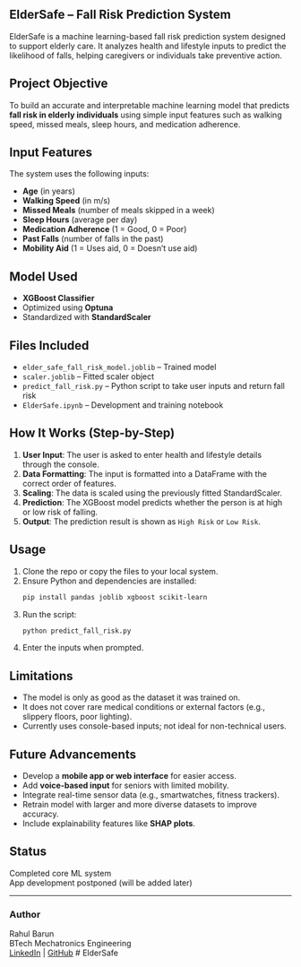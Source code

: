 
##  ElderSafe – Fall Risk Prediction System

ElderSafe is a machine learning-based fall risk prediction system designed to support elderly care. It analyzes health and lifestyle inputs to predict the likelihood of falls, helping caregivers or individuals take preventive action.

##  Project Objective

To build an accurate and interpretable machine learning model that predicts **fall risk in elderly individuals** using simple input features such as walking speed, missed meals, sleep hours, and medication adherence.

##  Input Features

The system uses the following inputs:
- **Age** (in years)
- **Walking Speed** (in m/s)
- **Missed Meals** (number of meals skipped in a week)
- **Sleep Hours** (average per day)
- **Medication Adherence** (1 = Good, 0 = Poor)
- **Past Falls** (number of falls in the past)
- **Mobility Aid** (1 = Uses aid, 0 = Doesn’t use aid)

## Model Used

- **XGBoost Classifier**
- Optimized using **Optuna**
- Standardized with **StandardScaler**

## Files Included

- `elder_safe_fall_risk_model.joblib` – Trained model
- `scaler.joblib` – Fitted scaler object
- `predict_fall_risk.py` – Python script to take user inputs and return fall risk
- `ElderSafe.ipynb` – Development and training notebook

## How It Works (Step-by-Step)

1. **User Input**: The user is asked to enter health and lifestyle details through the console.
2. **Data Formatting**: The input is formatted into a DataFrame with the correct order of features.
3. **Scaling**: The data is scaled using the previously fitted StandardScaler.
4. **Prediction**: The XGBoost model predicts whether the person is at high or low risk of falling.
5. **Output**: The prediction result is shown as `High Risk` or `Low Risk`.

## Usage

1. Clone the repo or copy the files to your local system.
2. Ensure Python and dependencies are installed:
   ```bash
   pip install pandas joblib xgboost scikit-learn
   ```
3. Run the script:
   ```bash
   python predict_fall_risk.py
   ```
4. Enter the inputs when prompted.

## Limitations

- The model is only as good as the dataset it was trained on.
- It does not cover rare medical conditions or external factors (e.g., slippery floors, poor lighting).
- Currently uses console-based inputs; not ideal for non-technical users.

## Future Advancements

- Develop a **mobile app or web interface** for easier access.
- Add **voice-based input** for seniors with limited mobility.
- Integrate real-time sensor data (e.g., smartwatches, fitness trackers).
- Retrain model with larger and more diverse datasets to improve accuracy.
- Include explainability features like **SHAP plots**.

##  Status

 Completed core ML system  
 App development postponed (will be added later)

---

###  Author

Rahul Barun  
 BTech Mechatronics Engineering  
 [LinkedIn](https://linkedin.com/in/barunsaha03/)  | [GitHub](https://github.com/Barun-LmBkr) #   E l d e r S a f e 
 
 
